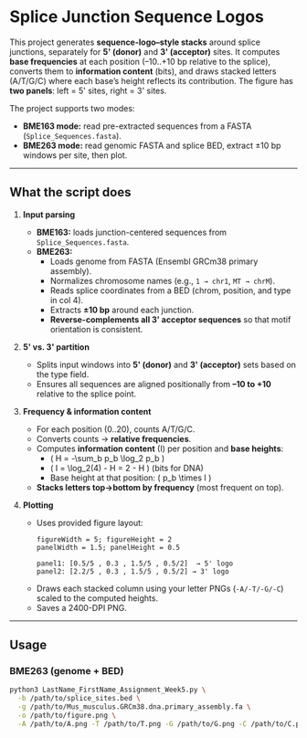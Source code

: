 # Splice Junction Sequence Logos

This project generates **sequence-logo–style stacks** around splice junctions, separately for **5' (donor)** and **3' (acceptor)** sites. It computes **base frequencies** at each position (–10..+10 bp relative to the splice), converts them to **information content** (bits), and draws stacked letters (A/T/G/C) where each base’s height reflects its contribution. The figure has **two panels**: left = 5' sites, right = 3' sites.

The project supports two modes:

- **BME163 mode:** read pre-extracted sequences from a FASTA (`Splice_Sequences.fasta`).
- **BME263 mode:** read genomic FASTA and splice BED, extract ±10 bp windows per site, then plot.

---

## What the script does

1. **Input parsing**
   - **BME163:** loads junction-centered sequences from `Splice_Sequences.fasta`.
   - **BME263:** 
     - Loads genome from FASTA (Ensembl GRCm38 primary assembly).
     - Normalizes chromosome names (e.g., `1 → chr1`, `MT → chrM`).
     - Reads splice coordinates from a BED (chrom, position, and type in col 4).
     - Extracts **±10 bp** around each junction.
     - **Reverse-complements all 3' acceptor sequences** so that motif orientation is consistent.

2. **5' vs. 3' partition**
   - Splits input windows into **5' (donor)** and **3' (acceptor)** sets based on the type field.
   - Ensures all sequences are aligned positionally from **–10 to +10** relative to the splice point.

3. **Frequency & information content**
   - For each position (0..20), counts A/T/G/C.
   - Converts counts → **relative frequencies**.
   - Computes **information content** \(I\) per position and **base heights**:
     - \( H = -\sum_b p_b \log_2 p_b \)
     - \( I = \log_2(4) - H = 2 - H \) (bits for DNA)
     - Base height at that position: \( p_b \times I \)
   - **Stacks letters top→bottom by frequency** (most frequent on top).

4. **Plotting**
   - Uses provided figure layout:
     ```
     figureWidth = 5; figureHeight = 2
     panelWidth = 1.5; panelHeight = 0.5

     panel1: [0.5/5 , 0.3 , 1.5/5 , 0.5/2]  → 5' logo
     panel2: [2.2/5 , 0.3 , 1.5/5 , 0.5/2] → 3' logo
     ```
   - Draws each stacked column using your letter PNGs (`-A/-T/-G/-C`) scaled to the computed heights.
   - Saves a 2400-DPI PNG.

---

## Usage

### BME263 (genome + BED)
```bash
python3 LastName_FirstName_Assignment_Week5.py \
  -b /path/to/splice_sites.bed \
  -g /path/to/Mus_musculus.GRCm38.dna.primary_assembly.fa \
  -o /path/to/figure.png \
  -A /path/to/A.png -T /path/to/T.png -G /path/to/G.png -C /path/to/C.png
